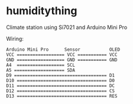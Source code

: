 # humiditything
Climate station using Si7021 and Arduino Mini Pro

Wiring:
```
Arduino Mini Pro      Sensor           OLED
VCC ================== VCC =========== VCC
GND ================== GND =========== GND
A4  ================== SCL
A5 =================== SDA
D9 =================================== D1
D10 ================================== D0
D11 ================================== DC
D12 ================================== CS
D13 ================================== RES
```
